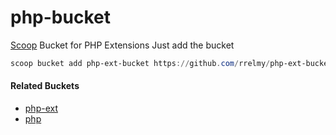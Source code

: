 # php-bucket
[Scoop](http://scoop.sh) Bucket for PHP Extensions
Just add the bucket
```powershell
scoop bucket add php-ext-bucket https://github.com/rrelmy/php-ext-bucket
```

#### Related Buckets
* [php-ext](https://github.com/nueko/scoop-php-ext)
* [php](https://github.com/nueko/scoop-php)
